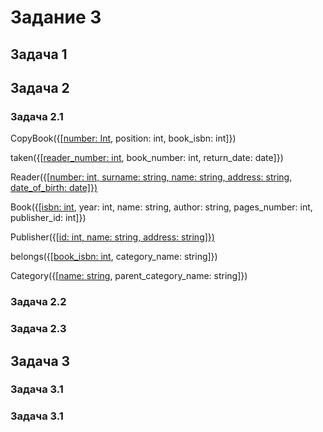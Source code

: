 # Задание 3
## Задача 1

## Задача 2
### Задача 2.1
CopyBook({[<ins>number: Int</ins>, position: int, book_isbn: int]})

taken({[<ins>reader_number: int</ins>, book_number: int</ins>, return_date: date]})

Reader({[<ins>number: int, surname: string, name: string, address: string, date_of_birth: date]})
  
Book({[<ins>isbn: int</ins>, year: int, name: string, author: string, pages_number: int, publisher_id: int]})
  
Publisher({[<ins>id:  int, name: string, address: string]})
  
belongs({[<ins>book_isbn: int</ins>, category_name: string</ins>]})
  
Category({[<ins>name: string</ins>, parent_category_name: string]})
### Задача 2.2
### Задача 2.3
## Задача 3
### Задача 3.1
### Задача 3.1
